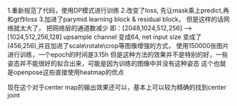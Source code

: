 1.重新规范了代码，使用DP模式进行训练
2.改变了loss, 先让mask乘上predict,再和gt作loss
3.加进了parymid learning block & residual block， 但是这样的话网络就太大了， 把网络层的通道数减少
即：[2048,1024,512,256] --> [1024,512,256,128]
upsample channel 变成64, net input size 变成了(456,256),并且加进了scale\rotate\crop等图像增强的方式，
使用150000张图片进行训练，一个epoch的时间是3.15h
但是这种方法的效果并不是特别的好，一些姿态并不能很好的拟合出来，可能是因为训练的图像中并没有这种姿态
这个也就是openpose这些直接使用heatmap的优点

现在这个对于center map的输出效果还可以，基本上可以较为精确的找到center joint
